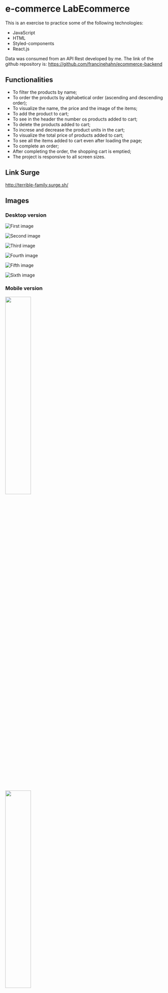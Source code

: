 # e-commerce LabEcommerce

This is an exercise to practice some of the following technologies:
* JavaScript
* HTML
* Styled-components
* React.js

Data was consumed from an API Rest developed by me. The link of the github repository is: https://github.com/francinehahn/ecommerce-backend

## Functionalities
* To filter the products by name;
* To order the products by alphabetical order (ascending and descending order);
* To visualize the name, the price and the image of the items;
* To add the product to cart;
* To see in the header the number os products added to cart;
* To delete the products added to cart;
* To increse and decrease the product units in the cart;
* To visualize the total price of products added to cart;
* To see all the items added to cart even after loading the page;
* To complete an order;
* After completing the order, the shopping cart is emptied; 
* The project is responsive to all screen sizes.

## Link Surge
http://terrible-family.surge.sh/

## Images

### Desktop version
![First image](./src/img/print1-desktop.png)
<br>

![Second image](./src/img/print2-desktop.png)
<br>

![Third image](./src/img/print3-desktop.png)
<br>

![Fourth image](./src/img/print4-desktop.png)
<br>

![Fifth image](./src/img/print5-desktop.png)
<br>

![Sixth image](./src/img/print6-desktop.png)
<br>

### Mobile version
<img src="./src/img/print1-mobile.jpg" width="40%"/>
<br>
<img src="./src/img/print2-mobile.jpg" width="40%"/>
<br>
<img src="./src/img/print3-mobile.jpg" width="40%"/>
<br>
<img src="./src/img/print4-mobile.jpg" width="40%"/>
<br>
<img src="./src/img/print5-mobile.jpg" width="40%"/>
<br>
<img src="./src/img/print6-mobile.jpg" width="40%"/>
<br>
<img src="./src/img/print7-mobile.jpg" width="40%"/>

